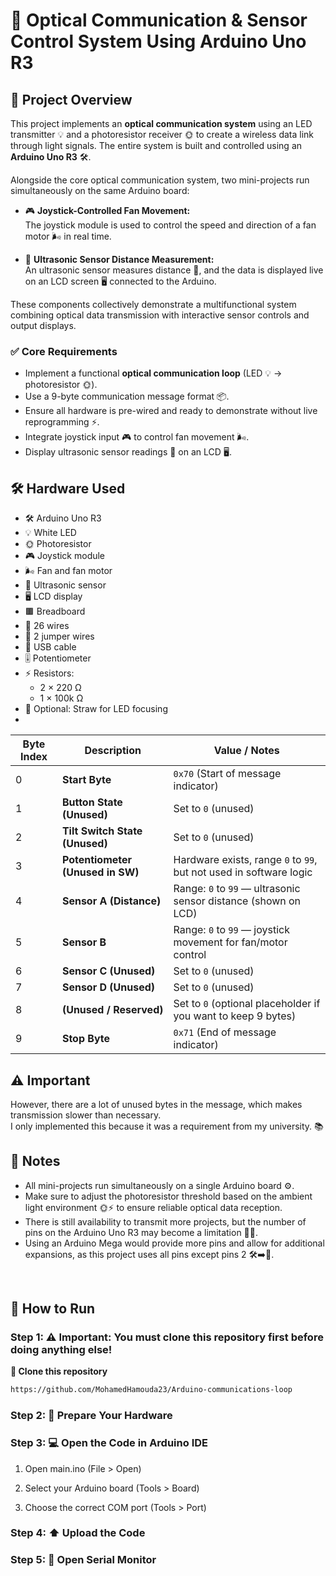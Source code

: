 # 🔆 Optical Communication & Sensor Control System Using Arduino Uno R3

## 🔧 Project Overview

This project implements an **optical communication system** using an LED transmitter 💡 and a photoresistor receiver 🌞 to create a wireless data link through light signals. The entire system is built and controlled using an **Arduino Uno R3** 🛠️.

Alongside the core optical communication system, two mini-projects run simultaneously on the same Arduino board:

- 🎮 **Joystick-Controlled Fan Movement:**  
  The joystick module is used to control the speed and direction of a fan motor 🌬️ in real time.

- 📡 **Ultrasonic Sensor Distance Measurement:**  
  An ultrasonic sensor measures distance 📏, and the data is displayed live on an LCD screen 🖥️ connected to the Arduino.

These components collectively demonstrate a multifunctional system combining optical data transmission with interactive sensor controls and output displays.



### ✅ Core Requirements
- Implement a functional **optical communication loop** (LED 💡 → photoresistor 🌞).
- Use a 9-byte communication message format 📦.
- Ensure all hardware is pre-wired and ready to demonstrate without live reprogramming ⚡.
- Integrate joystick input 🎮 to control fan movement 🌬️.
- Display ultrasonic sensor readings 📡 on an LCD 🖥️.



## 🛠️ Hardware Used

- 🛠️ Arduino Uno R3  
- 💡 White LED  
- 🌞 Photoresistor  
- 🎮 Joystick module  
- 🌬️ Fan and fan motor  
- 📡 Ultrasonic sensor  
- 🖥️ LCD display  
- 🟫 Breadboard  
- 🔌 26 wires  
- 🔀 2 jumper wires  
- 🔌 USB cable  
- 🎚️ Potentiometer  
- ⚡ Resistors:  
  - 2 × 220 Ω  
  - 1 × 100k Ω  
- 🥤 Optional: Straw for LED focusing
- 

| Byte Index | Description                      | Value / Notes                                                      |
| ---------- | -------------------------------- | ------------------------------------------------------------------ |
| 0          | **Start Byte**                   | `0x70` (Start of message indicator)                                |
| 1          | **Button State (Unused)**        | Set to `0` (unused)                                                |
| 2          | **Tilt Switch State (Unused)**   | Set to `0` (unused)                                                |
| 3          | **Potentiometer (Unused in SW)** | Hardware exists, range `0` to `99`, but not used in software logic |
| 4          | **Sensor A (Distance)**          | Range: `0` to `99` — ultrasonic sensor distance (shown on LCD)     |
| 5          | **Sensor B**                     | Range: `0` to `99` — joystick movement for fan/motor control       |
| 6          | **Sensor C (Unused)**            | Set to `0` (unused)                                                |
| 7          | **Sensor D (Unused)**            | Set to `0` (unused)                                                |
| 8          | **(Unused / Reserved)**          | Set to `0` (optional placeholder if you want to keep 9 bytes)      |
| 9          | **Stop Byte**                    | `0x71` (End of message indicator)                                  |


## ⚠️ Important

However, there are a lot of unused bytes in the message, which makes transmission slower than necessary.  
I only implemented this because it was a requirement from my university. 📚


## 📜 Notes

- All mini-projects run simultaneously on a single Arduino board ⚙️.
- Make sure to adjust the photoresistor threshold based on the ambient light environment 🌞⚡ to ensure reliable optical data reception.
- There is still availability to transmit more projects, but the number of pins on the Arduino Uno R3 may become a limitation 🛑📌.
- Using an Arduino Mega would provide more pins and allow for additional expansions, as this project uses all pins except pins 2  🛠️➡️📏.

  
<br>

## 🚀 How to Run

### Step 1: ⚠️ Important: You must clone this repository first before doing anything else!
**🔄 Clone this repository**
```bash
https://github.com/MohamedHamouda23/Arduino-communications-loop
```


### Step 2: 🔌 Prepare Your Hardware


### Step 3: 💻 Open the Code in Arduino IDE


 1. Open main.ino (File > Open)

 2. Select your Arduino board (Tools > Board)

 3. Choose the correct COM port (Tools > Port)

### Step 4: ⬆️ Upload the Code


### Step 5: 📡 Open Serial Monitor






